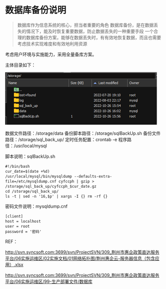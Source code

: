 # 数据库备份说明

> 数据库作为信息系统的核心，担当者重要的角色
> 数据库备份，是在数据丢失的情况下，能及时恢复重要数据，防止数据丢失的一种重要手段
> 一个合理的数据库备份方案，能够在数据丢失时，有有效地恢复数据，而且也需要考虑技术实现难度和有效地利用资源

考虑用户环境与实施能力，采用全量备库方案。



主体目录如下：

![image-20221026161920808](数据库备份.assets/image-20221026161920808.png)



数据文件路径：/storage/data
备份脚本路径：/storage/sqlBackUp.sh
备份文件路径：/storage/sql_back_up/
定时任务配置：crontab -e
程序路径：/usr/local/mysql



脚本说明：sqlBackUp.sh 

```shell
#!/bin/bash
cur_date=$(date +%d)
/usr/local/mysql/bin/mysqldump --defaults-extra-file=/etc/mysqldump.cnf cyfccph | gzip > /storage/sql_back_up/cyfccph_$cur_date.gz
cd /storage/sql_back_up/
ls -t | sed -n '16,$p' | xargs -I {} rm -rf {}

```

密码文件说明：mysqldump.cnf

```
[client]
host = localhost
user = root
password = '密码'
```



REF：

http://svn.syncsoft.com:3699/svn/ProjectSVN/309_荆州市惠企政策直达服务平台/06实施运维区/02实施文档/01网络拓扑图/荆州惠企云-服务器信息（包含应用）.xlsx

http://svn.syncsoft.com:3699/svn/ProjectSVN/309_荆州市惠企政策直达服务平台/06实施运维区/99-生产部署文件/数据库